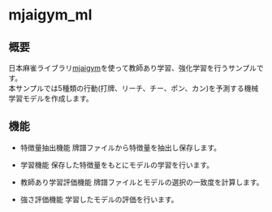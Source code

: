 # mjaigym_ml
## 概要
日本麻雀ライブラリ[mjaigym](https://github.com/rick0000/mjaigym)を使って教師あり学習、強化学習を行うサンプルです。  
本サンプルでは5種類の行動(打牌、リーチ、チー、ポン、カン)を予測する機械学習モデルを作成します。


## 機能
* 特徴量抽出機能
    牌譜ファイルから特徴量を抽出し保存します。

* 学習機能
    保存した特徴量をもとにモデルの学習を行います。

* 教師あり学習評価機能
    牌譜ファイルとモデルの選択の一致度を計算します。

* 強さ評価機能
    学習したモデルの評価を行います。
